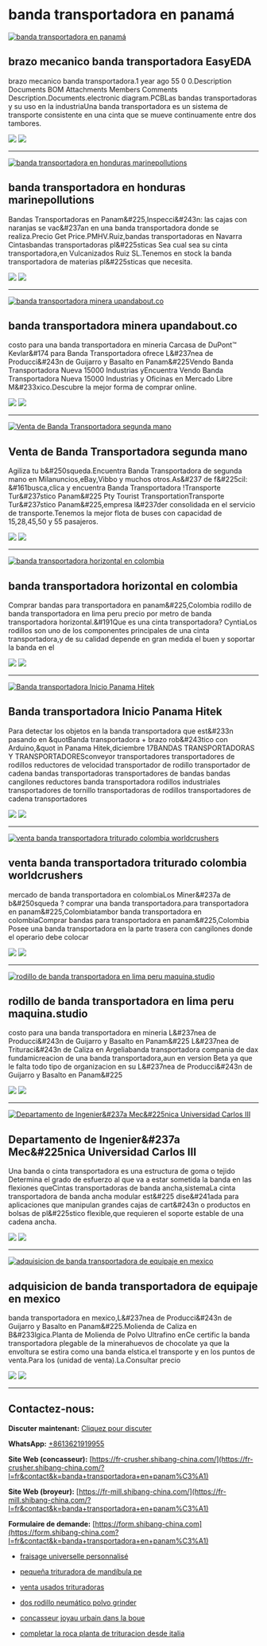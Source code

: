 # banda transportadora en panamá

<a href="https://swt.shibang-china.com/?l=fr&img&k=banda+transportadora+en+panam%C3%A1" target="_blank">![banda transportadora en panamá](http://static.shibang-china.com/all-800x300/1369.jpg)</a>

## brazo mecanico banda transportadora EasyEDA
brazo mecanico banda transportadora.1 year ago 55 0 0.Description Documents BOM Attachments Members Comments Description.Documents.electronic diagram.PCBLas bandas transportadoras y su uso en la industriaUna banda transportadora es un sistema de transporte consistente en una cinta que se mueve continuamente entre dos tambores.


<a href="https://whatsapp.shibangsoft.com/WhatsApp.php" target="_blank" title="WhatsApp">![](http://static.shibang-china.com/icon/whatsapp.png)</a> <a href="https://swt.shibang-china.com/?l=fr&icon&k=banda+transportadora+en+panam%C3%A1" target="_blank">![](http://static.shibang-china.com/icon/chat-fr.png)</a>

---

<a href="https://swt.shibang-china.com/?l=fr&img&k=banda+transportadora+en+panam%C3%A1" target="_blank">![banda transportadora en honduras marinepollutions](http://static.shibang-china.com/all-800x300/650.jpg)</a>

## banda transportadora en honduras marinepollutions
Bandas Transportadoras en Panam&#225,Inspecci&#243n: las cajas con naranjas se vac&#237an en una banda transportadora donde se realiza.Precio Get Price.PMHV.Ruiz,bandas transportadoras en Navarra Cintasbandas transportadoras pl&#225sticas Sea cual sea su cinta transportadora,en Vulcanizados Ruiz SL.Tenemos en stock la banda transportadora de materias pl&#225sticas que necesita.


<a href="https://whatsapp.shibangsoft.com/WhatsApp.php" target="_blank" title="WhatsApp">![](http://static.shibang-china.com/icon/whatsapp.png)</a> <a href="https://swt.shibang-china.com/?l=fr&icon&k=banda+transportadora+en+panam%C3%A1" target="_blank">![](http://static.shibang-china.com/icon/chat-fr.png)</a>

---

<a href="https://swt.shibang-china.com/?l=fr&img&k=banda+transportadora+en+panam%C3%A1" target="_blank">![banda transportadora minera upandabout.co](http://static.shibang-china.com/all-800x300/1142.jpg)</a>

## banda transportadora minera upandabout.co
costo para una banda transportadora en mineria Carcasa de DuPont™ Kevlar&#174 para Banda Transportadora ofrece L&#237nea de Producci&#243n de Guijarro y Basalto en Panam&#225Vendo Banda Transportadora Nueva 15000 Industrias yEncuentra Vendo Banda Transportadora Nueva 15000 Industrias y Oficinas en Mercado Libre M&#233xico.Descubre la mejor forma de comprar online.


<a href="https://whatsapp.shibangsoft.com/WhatsApp.php" target="_blank" title="WhatsApp">![](http://static.shibang-china.com/icon/whatsapp.png)</a> <a href="https://swt.shibang-china.com/?l=fr&icon&k=banda+transportadora+en+panam%C3%A1" target="_blank">![](http://static.shibang-china.com/icon/chat-fr.png)</a>

---

<a href="https://swt.shibang-china.com/?l=fr&img&k=banda+transportadora+en+panam%C3%A1" target="_blank">![Venta de Banda Transportadora segunda mano](http://static.shibang-china.com/all-800x300/982.jpg)</a>

## Venta de Banda Transportadora segunda mano
Agiliza tu b&#250squeda.Encuentra Banda Transportadora de segunda mano en Milanuncios,eBay,Vibbo y muchos otros.As&#237 de f&#225cil: &#161busca,clica y encuentra Banda Transportadora !Transporte Tur&#237stico Panam&#225 Pty Tourist TransportationTransporte Tur&#237stico Panam&#225,empresa l&#237der consolidada en el servicio de transporte.Tenemos la mejor flota de buses con capacidad de 15,28,45,50 y 55 pasajeros.


<a href="https://whatsapp.shibangsoft.com/WhatsApp.php" target="_blank" title="WhatsApp">![](http://static.shibang-china.com/icon/whatsapp.png)</a> <a href="https://swt.shibang-china.com/?l=fr&icon&k=banda+transportadora+en+panam%C3%A1" target="_blank">![](http://static.shibang-china.com/icon/chat-fr.png)</a>

---

<a href="https://swt.shibang-china.com/?l=fr&img&k=banda+transportadora+en+panam%C3%A1" target="_blank">![banda transportadora horizontal en colombia](http://static.shibang-china.com/all-800x300/1487.jpg)</a>

## banda transportadora horizontal en colombia
Comprar bandas para transportadora en panam&#225,Colombia rodillo de banda transportadora en lima peru precio por metro de banda transportadora horizontal.&#191Que es una cinta transportadora? CyntiaLos rodillos son uno de los componentes principales de una cinta transportadora,y de su calidad depende en gran medida el buen y soportar la banda en el


<a href="https://whatsapp.shibangsoft.com/WhatsApp.php" target="_blank" title="WhatsApp">![](http://static.shibang-china.com/icon/whatsapp.png)</a> <a href="https://swt.shibang-china.com/?l=fr&icon&k=banda+transportadora+en+panam%C3%A1" target="_blank">![](http://static.shibang-china.com/icon/chat-fr.png)</a>

---

<a href="https://swt.shibang-china.com/?l=fr&img&k=banda+transportadora+en+panam%C3%A1" target="_blank">![Banda transportadora Inicio Panama Hitek](http://static.shibang-china.com/all-800x300/1135.jpg)</a>

## Banda transportadora Inicio Panama Hitek
Para detectar los objetos en la banda transportadora que est&#233n pasando en &quotBanda transportadora + brazo rob&#243tico con Arduino,&quot in Panama Hitek,diciembre 17BANDAS TRANSPORTADORAS Y TRANSPORTADORESconveyor transportadores transportadores de rodillos reductores de velocidad transportador de rodillo transportador de cadena bandas transportadoras transportadores de bandas bandas cangilones reductores banda transportadora rodillos industriales transportadores de tornillo transportadoras de rodillos transportadores de cadena transportadores


<a href="https://whatsapp.shibangsoft.com/WhatsApp.php" target="_blank" title="WhatsApp">![](http://static.shibang-china.com/icon/whatsapp.png)</a> <a href="https://swt.shibang-china.com/?l=fr&icon&k=banda+transportadora+en+panam%C3%A1" target="_blank">![](http://static.shibang-china.com/icon/chat-fr.png)</a>

---

<a href="https://swt.shibang-china.com/?l=fr&img&k=banda+transportadora+en+panam%C3%A1" target="_blank">![venta banda transportadora triturado colombia worldcrushers](http://static.shibang-china.com/all-800x300/586.jpg)</a>

## venta banda transportadora triturado colombia worldcrushers
mercado de banda transportadora en colombiaLos Miner&#237a de b&#250squeda ? comprar una banda transportadora.para transportadora en panam&#225,Colombiatambor banda transportadora en colombiaComprar bandas para transportadora en panam&#225,Colombia Posee una banda transportadora en la parte trasera con cangilones donde el operario debe colocar


<a href="https://whatsapp.shibangsoft.com/WhatsApp.php" target="_blank" title="WhatsApp">![](http://static.shibang-china.com/icon/whatsapp.png)</a> <a href="https://swt.shibang-china.com/?l=fr&icon&k=banda+transportadora+en+panam%C3%A1" target="_blank">![](http://static.shibang-china.com/icon/chat-fr.png)</a>

---

<a href="https://swt.shibang-china.com/?l=fr&img&k=banda+transportadora+en+panam%C3%A1" target="_blank">![rodillo de banda transportadora en lima peru maquina.studio](http://static.shibang-china.com/all-800x300/717.jpg)</a>

## rodillo de banda transportadora en lima peru maquina.studio
costo para una banda transportadora en mineria L&#237nea de Producci&#243n de Guijarro y Basalto en Panam&#225 L&#237nea de Trituraci&#243n de Caliza en Argeliabanda transportadora compania de dax fundamicreacion de una banda transportadora,aun en version Beta ya que le falta todo tipo de organizacion en su L&#237nea de Producci&#243n de Guijarro y Basalto en Panam&#225


<a href="https://whatsapp.shibangsoft.com/WhatsApp.php" target="_blank" title="WhatsApp">![](http://static.shibang-china.com/icon/whatsapp.png)</a> <a href="https://swt.shibang-china.com/?l=fr&icon&k=banda+transportadora+en+panam%C3%A1" target="_blank">![](http://static.shibang-china.com/icon/chat-fr.png)</a>

---

<a href="https://swt.shibang-china.com/?l=fr&img&k=banda+transportadora+en+panam%C3%A1" target="_blank">![Departamento de Ingenier&#237a Mec&#225nica Universidad Carlos III](http://static.shibang-china.com/all-800x300/115.jpg)</a>

## Departamento de Ingenier&#237a Mec&#225nica Universidad Carlos III
Una banda o cinta transportadora es una estructura de goma o tejido Determina el grado de esfuerzo al que va a estar sometida la banda en las flexiones queCintas transportadoras de banda ancha,sistemaLa cinta transportadora de banda ancha modular est&#225 dise&#241ada para aplicaciones que manipulan grandes cajas de cart&#243n o productos en bolsas de pl&#225stico flexible,que requieren el soporte estable de una cadena ancha.


<a href="https://whatsapp.shibangsoft.com/WhatsApp.php" target="_blank" title="WhatsApp">![](http://static.shibang-china.com/icon/whatsapp.png)</a> <a href="https://swt.shibang-china.com/?l=fr&icon&k=banda+transportadora+en+panam%C3%A1" target="_blank">![](http://static.shibang-china.com/icon/chat-fr.png)</a>

---

<a href="https://swt.shibang-china.com/?l=fr&img&k=banda+transportadora+en+panam%C3%A1" target="_blank">![adquisicion de banda transportadora de equipaje en mexico](http://static.shibang-china.com/all-800x300/266.jpg)</a>

## adquisicion de banda transportadora de equipaje en mexico
banda transportadora en mexico,L&#237nea de Producci&#243n de Guijarro y Basalto en Panam&#225.Molienda de Caliza en B&#233lgica.Planta de Molienda de Polvo Ultrafino enCe certific la banda transportadora plegable de la minerahuevos de chocolate ya que la envoltura se estira como una banda elstica.el transporte y en los puntos de venta.Para los (unidad de venta).La.Consultar precio


<a href="https://whatsapp.shibangsoft.com/WhatsApp.php" target="_blank" title="WhatsApp">![](http://static.shibang-china.com/icon/whatsapp.png)</a> <a href="https://swt.shibang-china.com/?l=fr&icon&k=banda+transportadora+en+panam%C3%A1" target="_blank">![](http://static.shibang-china.com/icon/chat-fr.png)</a>

---
## Contactez-nous:

**Discuter maintenant:** [Cliquez pour discuter](https://swt.shibang-china.com?l=fr&contact&k=banda+transportadora+en+panam%C3%A1)

**WhatsApp:**  [+8613621919955](https://whatsapp.shibangsoft.com/WhatsApp.php)

**Site Web (concasseur):** [https://fr-crusher.shibang-china.com/](https://fr-crusher.shibang-china.com/?l=fr&contact&k=banda+transportadora+en+panam%C3%A1)

**Site Web (broyeur):** [https://fr-mill.shibang-china.com/](https://fr-mill.shibang-china.com/?l=fr&contact&k=banda+transportadora+en+panam%C3%A1)

**Formulaire de demande:** [https://form.shibang-china.com](https://form.shibang-china.com?l=fr&contact&k=banda+transportadora+en+panam%C3%A1)

* [fraisage universelle personnalisé](../65/fraisage%20universelle%20personnalis%C3%A9.md)

* [pequeña trituradora de mandíbula pe](../62/peque%C3%B1a%20trituradora%20de%20mand%C3%ADbula%20pe.md)

* [venta usados trituradoras](../63/venta%20usados%20trituradoras.md)

* [dos rodillo neumático polvo grinder](../64/dos%20rodillo%20neum%C3%A1tico%20polvo%20grinder.md)

* [concasseur joyau urbain dans la boue](../61/concasseur%20joyau%20urbain%20dans%20la%20boue.md)

* [completar la roca planta de trituracion desde italia](../64/completar%20la%20roca%20planta%20de%20trituracion%20desde%20italia.md)